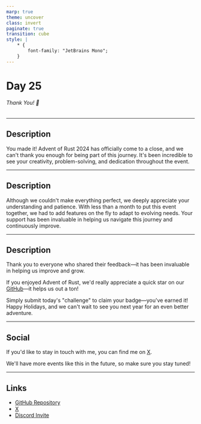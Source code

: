 ```yaml
---
marp: true
theme: uncover
class: invert
paginate: true
transition: cube
style: |
    * {
        font-family: "JetBrains Mono";
    }
---
```


# Day 25

###### Thank You! :tada:

---

## Description

You made it! Advent of Rust 2024 has officially come to a close, and we can't thank you enough for being part of this journey. It's been incredible to see your creativity, problem-solving, and dedication throughout the event.

---

## Description

Although we couldn't make everything perfect, we deeply appreciate your understanding and patience. With less than a month to put this event together, we had to add features on the fly to adapt to evolving needs. Your support has been invaluable in helping us navigate this journey and continuously improve.

---

## Description

Thank you to everyone who shared their feedback—it has been invaluable in helping us improve and grow.

If you enjoyed Advent of Rust, we'd really appreciate a quick star on our [GitHub](https://github.com/dcodesdev/rustfinity.com)—it helps us out a ton!

Simply submit today's "challenge" to claim your badge—you've earned it! Happy Holidays, and we can't wait to see you next year for an even better adventure.

---

## Social

If you'd like to stay in touch with me, you can find me on [X](https://x.com/dcodesdev).

We'll have more events like this in the future, so make sure you stay tuned!

---

## Links

- [GitHub Repository](https://github.com/dcodesdev/rustfinity.com)
- [X](https://x.com/rustfinity)
- [Discord Invite](https://discord.gg/8GRcUqY48B)
